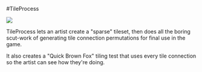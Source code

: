 #TileProcess

![](https://raw.githubusercontent.com/larsiusprime/tdrpg-tools/master/TileProcess/LOOKATME.png)

TileProcess lets an artist create a "sparse" tileset, then does all the boring scut-work of generating tile connection permutations for final use in the game.

It also creates a "Quick Brown Fox" tiling test that uses every tile connection so the artist can see how they're doing.
